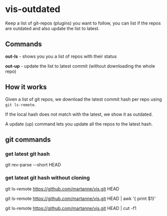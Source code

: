 # vis-outdated

Keep a list of git-repos (plugins) you want to follow, you can list if the repos are outdated and also update the list to latest.

## Commands

**out-ls** - shows you you a list of repos with their status

**out-up** - update the list to latest commit (without downloading the whole repo)

## How it works

Given a list of git repos, we download the latest commit hash per repo using `git ls-remote`.

If the local hash does not match with the latest, we show it as outdated.

A update (up) command lets you update all the repos to the latest hash.

## git commands

### get latest git hash

git rev-parse --short HEAD

### get lateat git hash without cloning

git ls-remote https://github.com/martanne/vis.git HEAD

git ls-remote https://github.com/martanne/vis.git HEAD | awk '{ print $1}'

git ls-remote https://github.com/martanne/vis.git HEAD | cut -f1

